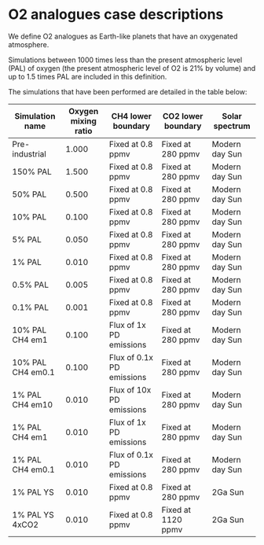 # O2 analogues case descriptions
We define O2 analogues as Earth-like planets that have an oxygenated atmosphere.

Simulations between 1000 times less than the present atmospheric level (PAL) of oxygen (the present atmospheric level of O2 is 21% by volume) and up to 1.5 times PAL are included in this definition.

The simulations that have been performed are detailed in the table below:


| Simulation name   | Oxygen mixing ratio | CH4 lower boundary         | CO2 lower boundary | Solar spectrum |
| ---------------   | ------------------- | -------------------------- | ------------------ | -------------- |
| Pre-industrial    | 1.000               | Fixed at 0.8 ppmv          | Fixed at 280 ppmv  | Modern day Sun |
| 150% PAL          | 1.500               | Fixed at 0.8 ppmv          | Fixed at 280 ppmv  | Modern day Sun |
| 50% PAL           | 0.500               | Fixed at 0.8 ppmv          | Fixed at 280 ppmv  | Modern day Sun |
| 10% PAL           | 0.100               | Fixed at 0.8 ppmv          | Fixed at 280 ppmv  | Modern day Sun |
| 5% PAL            | 0.050               | Fixed at 0.8 ppmv          | Fixed at 280 ppmv  | Modern day Sun |
| 1% PAL            | 0.010               | Fixed at 0.8 ppmv          | Fixed at 280 ppmv  | Modern day Sun |
| 0.5% PAL          | 0.005               | Fixed at 0.8 ppmv          | Fixed at 280 ppmv  | Modern day Sun |
| 0.1% PAL          | 0.001               | Fixed at 0.8 ppmv          | Fixed at 280 ppmv  | Modern day Sun |
| 10% PAL CH4 em1   | 0.100               | Flux of 1x PD emissions    | Fixed at 280 ppmv  | Modern day Sun |
| 10% PAL CH4 em0.1 | 0.100               | Flux of 0.1x PD emissions  | Fixed at 280 ppmv  | Modern day Sun |
| 1% PAL CH4 em10   | 0.010               | Flux of 10x PD emissions   | Fixed at 280 ppmv  | Modern day Sun |
| 1% PAL CH4 em1    | 0.010               | Flux of 1x PD emissions    | Fixed at 280 ppmv  | Modern day Sun |
| 1% PAL CH4 em0.1  | 0.010               | Flux of 0.1x PD emissions  | Fixed at 280 ppmv  | Modern day Sun |
| 1% PAL YS         | 0.010               | Fixed at 0.8 ppmv          | Fixed at 280 ppmv  | 2Ga Sun        |
| 1% PAL YS 4xCO2   | 0.010               | Fixed at 0.8 ppmv          | Fixed at 1120 ppmv | 2Ga Sun        |


